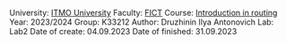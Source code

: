 University: [ITMO University](https://itmo.ru/ru/)
Faculty: [FICT](https://fict.itmo.ru)
Course: [Introduction in routing](https://github.com/itmo-ict-faculty/introduction-in-routing)
Year: 2023/2024
Group: K33212
Author: Druzhinin Ilya Antonovich
Lab: Lab2
Date of create: 04.09.2023
Date of finished: 31.09.2023

